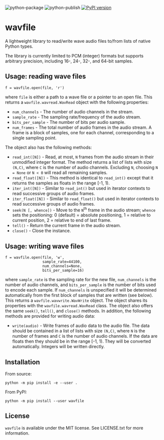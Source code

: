 ![python-package](https://github.com/chummersone/pywavfile/actions/workflows/python-package.yml/badge.svg)
![python-publish](https://github.com/chummersone/pywavfile/actions/workflows/python-publish.yml/badge.svg)
[![PyPI version](https://badge.fury.io/py/wavfile.svg)](https://pypi.org/project/wavfile/)

# wavfile

A lightweight library to read/write wave audio files to/from
lists of native Python types.

The library is currently limited to PCM (integer) formats but
supports arbitrary precision, including 16-, 24-, 32-, and 64-bit
samples.

## Usage: reading wave files

```
f = wavfile.open(file, 'r')
```

where `file` is either a path to a wave file or a pointer to an
open file. This returns a `wavfile.wavread.WavRead` object with
the following properties:
* `num_channels` - The number of audio channels in the stream.
* `sample_rate` - The sampling rate/frequency of the audio stream.
* `bits_per_sample` - The number of bits per audio sample.
* `num_frames` - The total number of audio frames in the audio
stream. A frame is a block of samples, one for each channel,
corresponding to a single sampling point.

The object also has the following methods:
* `read_int([N])` - Read, at most, `N` frames from the audio stream
in their unmodified integer format. The method returns a list of
lists with size `(N,C)`, where `C` is the number of audio channels.
Excluding `N`, choosing `N = None` or `N < 0` will read all
remaining samples.
* `read_float([N])` - This method is identical to `read_int()` except
that it returns the samples as floats in the range [-1, 1).
* `iter_int([N])` - Similar to `read_int()` but used in iterator
contexts to read successive groups of audio frames.
* `iter_float([N])` - Similar to `read_float()` but used in iterator
contexts to read successive groups of audio frames.
* `seek(N [, whence])` - Move to the `N`<sup>th</sup> frame in the
audio stream; `whence` sets the positioning: 0 (default) =
absolute positioning, 1 = relative to current position, 2 =
relative to end of last frame.
* `tell()` - Return the current frame in the audio stream.
* `close()` - Close the instance.

## Usage: writing wave files

```
f = wavfile.open(file, 'w',
                 sample_rate=44100,
                 num_channels=None,
                 bits_per_sample=16)
```

where `sample_rate` is the sampling rate for the new file,
`num_channels` is the number of audio channels, and
`bits_per_sample` is the number of bits used to encode each
sample. If `num_channels` is unspecified it will be determined
automatically from the first block of samples that are written
(see below). This returns a `wavfile.wavwrite.WavWrite` object.
The object shares its properties with the
`wavfile.wavread.WavRead` class. The object also offers the same
`seek()`, `tell()`, and `close()` methods. In addition, the
following methods are provided for writing audio data:
* `write(audio)` - Write frames of audio data to the audio file.
The data should be contained in a list of lists with size `(N,C)`,
where `N` is the number of frames and `C` is the number of audio
channels. If the data are floats then they should be in the range
[-1, 1). They will be converted automatically. Integers will be
written directly.

## Installation

From source:
```
python -m pip install -e --user .
```

From PyPI:
```
python -m pip install --user wavfile
```

## License

`wavfile` is available under the MIT license. See LICENSE.txt for
more information.
